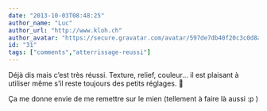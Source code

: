```yaml
---
date: "2013-10-03T08:48:25"
author_name: "Luc"
author_url: "http://www.kloh.ch"
author_avatar: "https://secure.gravatar.com/avatar/597de7db40f20c3c0d8afba20cee2292"
id: "31"
tags: ["comments","atterrissage-reussi"]
---
```

Déjà dis mais c’est très réussi. Texture, relief, couleur… il est plaisant à utiliser même s’il reste toujours des petits réglages. 🙂

Ça me donne envie de me remettre sur le mien (tellement à faire là aussi :p )